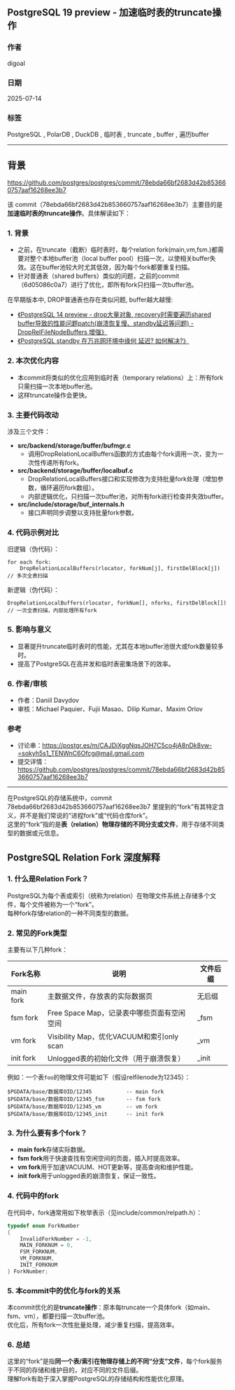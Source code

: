 ## PostgreSQL 19 preview - 加速临时表的truncate操作  
              
### 作者              
digoal              
              
### 日期              
2025-07-14              
              
### 标签              
PostgreSQL , PolarDB , DuckDB , 临时表 , truncate , buffer , 遍历buffer    
              
----              
              
## 背景   
https://github.com/postgres/postgres/commit/78ebda66bf2683d42b853660757aaf16268ee3b7  
  
该 commit（78ebda66bf2683d42b853660757aaf16268ee3b7）主要目的是**加速临时表的truncate操作**。具体解读如下：  
  
### 1. 背景  
- 之前，在truncate（截断）临时表时，每个relation fork(main,vm,fsm.)都需要对整个本地buffer池（local buffer pool）扫描一次，以使相关buffer失效。这在buffer池较大时尤其低效，因为每个fork都要重复扫描。  
- 针对普通表（shared buffers）类似的问题，之前的commit（6d05086c0a7）进行了优化，即所有fork只扫描一次buffer池。  
  
在早期版本中, DROP普通表也存在类似问题, buffer越大越慢:   
- [《PostgreSQL 14 preview - drop大量对象, recovery时需要遍历shared buffer导致的性能问题patch(崩溃恢复慢、standby延迟等问题) - DropRelFileNodeBuffers 增强》](../202101/20210113_01.md)    
- [《PostgreSQL standby 在万兆网环境中缘何 延迟? 如何解决?》](../201512/20151228_01.md)    
  
### 2. 本次优化内容  
- 本commit将类似的优化应用到临时表（temporary relations）上：所有fork只需扫描一次本地buffer池。  
- 这样truncate操作会更快。  
  
### 3. 主要代码改动  
涉及三个文件：  
- **src/backend/storage/buffer/bufmgr.c**  
  - 调用DropRelationLocalBuffers函数的方式由每个fork调用一次，变为一次性传递所有fork。  
- **src/backend/storage/buffer/localbuf.c**  
  - DropRelationLocalBuffers接口和实现修改为支持批量fork处理（增加参数，循环遍历fork数组）。  
  - 内部逻辑优化，只扫描一次buffer池，对所有fork进行检查并失效buffer。  
- **src/include/storage/buf_internals.h**  
  - 接口声明同步调整以支持批量fork参数。  
  
### 4. 代码示例对比  
旧逻辑（伪代码）：  
```  
for each fork:  
    DropRelationLocalBuffers(rlocator, forkNum[j], firstDelBlock[j])  // 多次全表扫描  
```  
新逻辑（伪代码）：  
```  
DropRelationLocalBuffers(rlocator, forkNum[], nforks, firstDelBlock[])  // 一次全表扫描，内部处理所有fork  
```  
  
### 5. 影响与意义  
- 显著提升truncate临时表时的性能，尤其在本地buffer池很大或fork数量较多时。  
- 提高了PostgreSQL在高并发和临时表密集场景下的效率。  
  
### 6. 作者/审核  
- 作者：Daniil Davydov  
- 审核：Michael Paquier、Fujii Masao、Dilip Kumar、Maxim Orlov  
  
### 参考  
- 讨论串：https://postgr.es/m/CAJDiXggNqsJOH7C5co4jA8nDk8vw-=sokyh5s1_TENWnC6Ofcg@mail.gmail.com  
- 提交详情：https://github.com/postgres/postgres/commit/78ebda66bf2683d42b853660757aaf16268ee3b7  
  
---  
  
在PostgreSQL的存储系统中，commit 78ebda66bf2683d42b853660757aaf16268ee3b7 里提到的“fork”有其特定含义，并不是我们常说的“进程fork”或“代码仓库fork”。    
这里的“fork”指的是**表（relation）物理存储的不同分支或文件**，用于存储不同类型的数据或元信息。  
  
## PostgreSQL Relation Fork 深度解释  
  
### 1. 什么是Relation Fork？  
PostgreSQL为每个表或索引（统称为relation）在物理文件系统上存储多个文件，每个文件被称为一个“fork”。    
每种fork存储relation的一种不同类型的数据。  
  
### 2. 常见的Fork类型  
主要有以下几种fork：  
  
| Fork名称         | 说明                                           | 文件后缀         |  
|------------------|-----------------------------------------------|------------------|  
| main fork        | 主数据文件，存放表的实际数据页                 | 无后缀           |  
| fsm fork         | Free Space Map，记录表中哪些页面有空闲空间      | _fsm             |  
| vm fork          | Visibility Map，优化VACUUM和索引only scan      | _vm              |  
| init fork        | Unlogged表的初始化文件（用于崩溃恢复）         | _init            |  
  
例如：一个表`foo`的物理文件可能如下（假设relfilenode为12345）：  
```  
$PGDATA/base/数据库OID/12345           -- main fork  
$PGDATA/base/数据库OID/12345_fsm       -- fsm fork  
$PGDATA/base/数据库OID/12345_vm        -- vm fork  
$PGDATA/base/数据库OID/12345_init      -- init fork  
```  
  
### 3. 为什么要有多个fork？  
- **main fork**存储实际数据。  
- **fsm fork**用于快速查找有空闲空间的页面，插入时提高效率。  
- **vm fork**用于加速VACUUM、HOT更新等，提高查询和维护性能。  
- **init fork**用于unlogged表的崩溃恢复，保证一致性。  
  
### 4. 代码中的fork  
在代码中，fork通常用如下枚举表示（见include/common/relpath.h）：  
```c  
typedef enum ForkNumber  
{  
    InvalidForkNumber = -1,  
    MAIN_FORKNUM = 0,  
    FSM_FORKNUM,  
    VM_FORKNUM,  
    INIT_FORKNUM  
} ForkNumber;  
```  
  
### 5. 本commit中的优化与fork的关系  
本commit优化的是**truncate操作**：原本每truncate一个具体fork（如main、fsm、vm），都要扫描一次buffer池。    
优化后，所有fork一次性批量处理，减少重复扫描，提高效率。  
  
### 6. 总结  
这里的“fork”是指**同一个表/索引在物理存储上的不同“分支”文件**，每个fork服务于不同的存储和维护目的，对应不同的文件后缀。    
理解fork有助于深入掌握PostgreSQL的存储结构和性能优化原理。  
  
  

